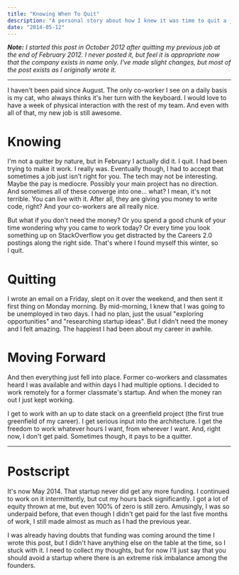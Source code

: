```yaml
---
title: "Knowing When To Quit"
description: "A personal story about how I knew it was time to quit a job that wasn't working."
date: "2014-05-12"
---
```


_**Note:** I started this post in October 2012 after quitting my previous job at the end of February 2012. I never posted it, but feel it is appropriate now that the company exists in name only. I've made slight changes, but most of the post exists as I originally wrote it._

* * *

I haven't been paid since August. The only co-worker I see on a daily basis is my cat, who always thinks it's her turn with the keyboard. I would love to have a week of physical interaction with the rest of my team. And even with all of that, my new job is still awesome.

# Knowing

I'm not a quitter by nature, but in February I actually did it. I quit. I had been trying to make it work. I really was. Eventually though, I had to accept that sometimes a job just isn't right for you. The tech may not be interesting. Maybe the pay is mediocre. Possibly your main project has no direction. And sometimes all of these converge into one... what? I mean, it's not terrible. You can live with it. After all, they are giving you money to write code, right? And your co-workers are all really nice.

But what if you don't need the money? Or you spend a good chunk of your time wondering why you came to work today? Or every time you look something up on StackOverflow you get distracted by the Careers 2.0 postings along the right side. That's where I found myself this winter, so I quit.

# Quitting

I wrote an email on a Friday, slept on it over the weekend, and then sent it first thing on Monday morning. By mid-morning, I knew that I was going to be unemployed in two days. I had no plan, just the usual "exploring opportunities" and "researching startup ideas". But I didn't need the money and I felt amazing. The happiest I had been about my career in awhile.

# Moving Forward

And then everything just fell into place. Former co-workers and classmates heard I was available and within days I had multiple options. I decided to work remotely for a former classmate's startup. And when the money ran out I just kept working.

I get to work with an up to date stack on a greenfield project (the first true greenfield of my career). I get serious input into the architecture. I get the freedom to work whatever hours I want, from wherever I want. And, right now, I don't get paid. Sometimes though, it pays to be a quitter.

* * *

# Postscript

It's now May 2014. That startup never did get any more funding. I continued to work on it intermittently, but cut my hours back significantly. I got a lot of equity thrown at me, but even 100% of zero is still zero. Amusingly, I was so underpaid before, that even though I didn't get paid for the last five months of work, I still made almost as much as I had the previous year.

I was already having doubts that funding was coming around the time I wrote this post, but I didn't have anything else on the table at the time, so I stuck with it. I need to collect my thoughts, but for now I'll just say that you should avoid a startup where there is an extreme risk imbalance among the founders.
